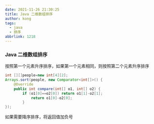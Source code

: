 ```yaml
---
date: 2021-11-26 21:30:25
title: Java 二维数组排序
author: kong
tags:
  - java
  - 排序
abbrlink: 1218
---
```


### Java 二维数组排序

按照第一个元素升序排序，如果第一个元素相同，则按照第二个元素升序排序

```java
int [][]people=new int[4][2];
Arrays.sort(people, new Comparator<int[]>() {
    @Override
    public int compare(int[] o1, int[] o2) {
        if (o1[0]==o2[0]) return o1[1]-o2[1];
            return o1[0]-o2[0];
        }
});
```

如果需要降序排序，将返回值加负号
